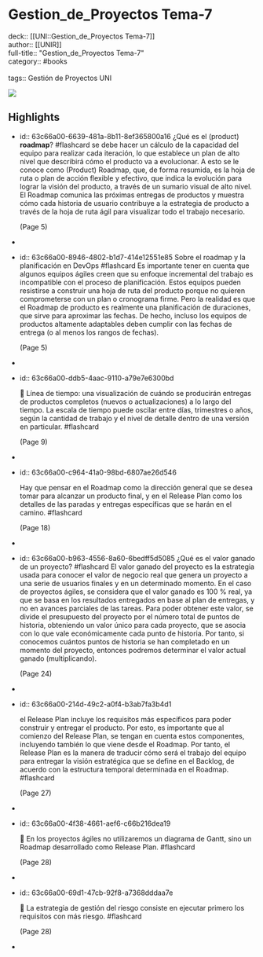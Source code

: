# Gestion_de_Proyectos Tema-7

deck:: [[UNI::Gestion_de_Proyectos Tema-7]]\
author:: [[UNIR]]\
full-title:: "Gestion_de_Proyectos Tema-7"\
category:: #books\
\
tags:: Gestión de Proyectos UNI  

![](https://readwise-assets.s3.amazonaws.com/media/uploaded_book_covers/profile_22942/8444039b-ff0c-4348-9d19-8eca2be7cf26.jpg)
## Highlights
- id:: 63c66a00-6639-481a-8b11-8ef365800a16
   ¿Qué es el (product) **roadmap**? #flashcard 
    se debe hacer un cálculo de la capacidad del equipo para realizar cada iteración, lo que establece un plan de alto nivel que describirá cómo el producto va a evolucionar. A esto se le conoce como (Product) Roadmap, que, de forma resumida, es la hoja de ruta o plan de acción flexible y efectivo, que indica la evolución para lograr la visión del producto, a través de un sumario visual de alto nivel. El Roadmap comunica las próximas entregas de productos y muestra cómo cada historia de usuario contribuye a la estrategia de producto a través de la hoja de ruta ágil para visualizar todo el trabajo necesario.
  
     (Page 5)
-
- id:: 63c66a00-8946-4802-b1d7-414e12551e85
   Sobre el roadmap y la planificación en DevOps #flashcard 
    Es importante tener en cuenta que algunos equipos ágiles creen que su enfoque incremental del trabajo es incompatible con el proceso de planificación. Estos equipos pueden resistirse a construir una hoja de ruta del producto porque no quieren comprometerse con un plan o cronograma firme. Pero la realidad es que el Roadmap de producto es realmente una planificación de duraciones, que sirve para aproximar las fechas. De hecho, incluso los equipos de productos altamente adaptables deben cumplir con las fechas de entrega (o al menos los rangos de fechas).
  
     (Page 5)
-
- id:: 63c66a00-ddb5-4aac-9110-a79e7e6300bd
  
   Línea de tiempo: una visualización de cuándo se producirán entregas de productos completos (nuevos o actualizaciones) a lo largo del tiempo. La escala de tiempo puede oscilar entre días, trimestres o años, según la cantidad de trabajo y el nivel de detalle dentro de una versión en particular. #flashcard 
  
  
     (Page 9)
-
- id:: 63c66a00-c964-41a0-98bd-6807ae26d546
  
  Hay que pensar en el Roadmap como la dirección general que se desea tomar para alcanzar un producto final, y en el Release Plan como los detalles de las paradas y entregas específicas que se harán en el camino. #flashcard 
  
  
     (Page 18)
-
- id:: 63c66a00-b963-4556-8a60-6bedff5d5085
   ¿Qué es el valor ganado de un proyecto? #flashcard 
    El valor ganado del proyecto es la estrategia usada para conocer el valor de negocio real que genera un proyecto a una serie de usuarios finales y en un determinado momento. En el caso de proyectos ágiles, se considera que el valor ganado es 100 % real, ya que se basa en los resultados entregados en base al plan de entregas, y no en avances parciales de las tareas. Para poder obtener este valor, se divide el presupuesto del proyecto por el número total de puntos de historia, obteniendo un valor único para cada proyecto, que se asocia con lo que vale económicamente cada punto de historia. Por tanto, si conocemos cuántos puntos de historia se han completado en un momento del proyecto, entonces podremos determinar el valor actual ganado (multiplicando).
  
     (Page 24)
-
- id:: 63c66a00-214d-49c2-a0f4-b3ab7fa3b4d1
  
  el Release Plan incluye los requisitos más específicos para poder construir y entregar el producto. Por esto, es importante que al comienzo del Release Plan, se tengan en cuenta estos componentes, incluyendo también lo que viene desde el Roadmap. Por tanto, el Release Plan es la manera de traducir cómo será el trabajo del equipo para entregar la visión estratégica que se define en el Backlog, de acuerdo con la estructura temporal determinada en el Roadmap. #flashcard 
  
  
     (Page 27)
-
- id:: 63c66a00-4f38-4661-aef6-c66b216dea19
  
   En los proyectos ágiles no utilizaremos un diagrama de Gantt, sino un Roadmap desarrollado como Release Plan. #flashcard 
  
  
     (Page 28)
-
- id:: 63c66a00-69d1-47cb-92f8-a7368dddaa7e
  
   La estrategia de gestión del riesgo consiste en ejecutar primero los requisitos con más riesgo. #flashcard 
  
  
     (Page 28)
-